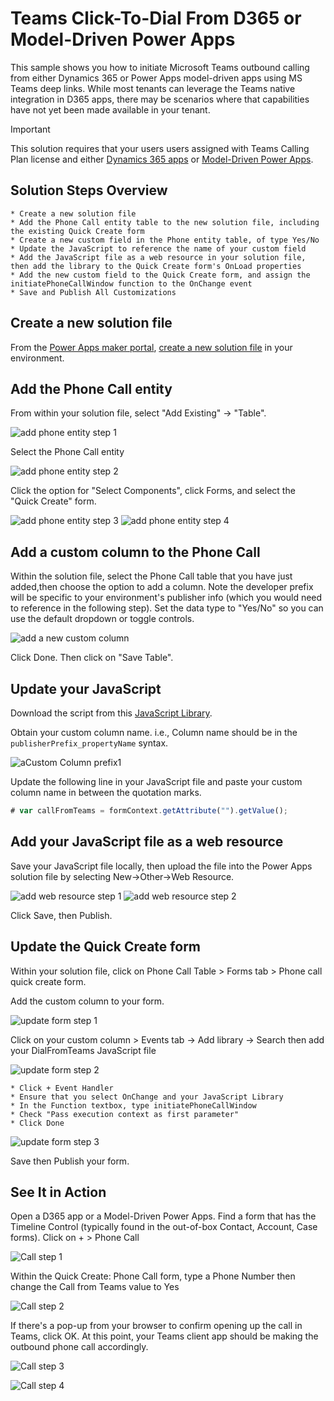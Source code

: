 # Teams Click-To-Dial From D365 or Model-Driven Power Apps

This sample shows you how to initiate Microsoft Teams outbound calling from either Dynamics 365 or Power Apps model-driven apps using MS Teams deep links. While most tenants can leverage the Teams native integration in D365 apps, there may be scenarios where that capabilities have not yet been made available in your tenant.

> [!IMPORTANT]
> This solution requires that your users users assigned with Teams Calling Plan license and either [
Dynamics 365 apps](https://www.microsoft.com/en-us/licensing/product-licensing/dynamics365) or  [
Model-Driven Power Apps](https://docs.microsoft.com/en-us/power-platform/admin/powerapps-flow-licensing-faq#how-is-microsoft-power-apps-and-power-automate-licensed).
   
## Solution Steps Overview

    * Create a new solution file
    * Add the Phone Call entity table to the new solution file, including the existing Quick Create form
    * Create a new custom field in the Phone entity table, of type Yes/No 
    * Update the JavaScript to reference the name of your custom field
    * Add the JavaScript file as a web resource in your solution file, then add the library to the Quick Create form's OnLoad properties
    * Add the new custom field to the Quick Create form, and assign the initiatePhoneCallWindow function to the OnChange event
    * Save and Publish All Customizations 

## Create a new solution file

From the [Power Apps maker portal](https://make.gov.powerapps.us/), [create a new solution file](https://docs.microsoft.com/en-us/powerapps/maker/data-platform/create-solution) in your environment.

## Add the Phone Call entity

From within your solution file, select "Add Existing" -> "Table".

![add phone entity step 1](files/images/addExistingTable1.jpg)

Select the Phone Call entity

![add phone entity step 2](files/images/addExistingTable2.jpg)

Click the option for "Select Components", click Forms, and select the "Quick Create" form.

![add phone entity step 3](files/images/addExistingTable3.jpg)
![add phone entity step 4](files/images/addExistingTable4.jpg)

## Add a custom column to the Phone Call

Within the solution file, select the Phone Call table that you have just added,then choose the option to add a column.
Note the developer prefix will be specific to your environment's publisher info (which you would need to reference in the following step). Set the data type to "Yes/No" so you can use the default dropdown or toggle controls.

![add a new custom column](files/images/addNewColumn.jpg)

Click Done.  Then click on "Save Table".

## Update your JavaScript

Download the script from this [JavaScript Library](https://github.com/microsoft/Federal-Business-Applications/blob/main/demos/d365-click-to-dial-teams/files/DialFromTeams.js). 

Obtain your custom column name.  i.e., Column name should be in the ````publisherPrefix_propertyName```` syntax.

![aCustom Column prefix1](files/images/js-phonecall-prefix.jpg)

Update the following line in your JavaScript file and paste your custom column name in between the quotation marks.

```javascript
# var callFromTeams = formContext.getAttribute("").getValue();
```

## Add your JavaScript file as a web resource

Save your JavaScript file locally, then upload the file into the Power Apps solution file by selecting New->Other->Web Resource.

![add web resource step 1](files/images/addNewWebResource.jpg)
![add web resource step 2](files/images/addNewWebResource2.jpg)

Click Save, then Publish.

## Update the Quick Create form

Within your solution file, click on Phone Call Table > Forms tab > Phone call quick create form.  

Add the custom column to your form.

![update form step 1](files/images/updateFormI.jpg)

Click on your custom column > Events tab -> Add library -> Search then add your DialFromTeams JavaScript file

![update form step 2](files/images/updateFormII.jpg)

    * Click + Event Handler
    * Ensure that you select OnChange and your JavaScript Library
    * In the Function textbox, type initiatePhoneCallWindow
    * Check "Pass execution context as first parameter"
    * Click Done

![update form step 3](files/images/updateFormIII.jpg)

Save then Publish your form.

## See It in Action

Open a D365 app or a Model-Driven Power Apps.  Find a form that has the Timeline Control (typically found in the out-of-box Contact, Account, Case forms).  Click on + > Phone Call

![Call step 1](files/images/TeamsCall1.jpg)

Within the Quick Create: Phone Call form, type a Phone Number then change the Call from Teams value to Yes

![Call step 2](files/images/TeamsCall2.jpg)

If there's a pop-up from your browser to confirm opening up the call in Teams, click OK.  At this point, your Teams client app should be making the outbound phone call accordingly.

![Call step 3](files/images/TeamsCall3.jpg)

![Call step 4](files/images/TeamsCall4.jpg)
